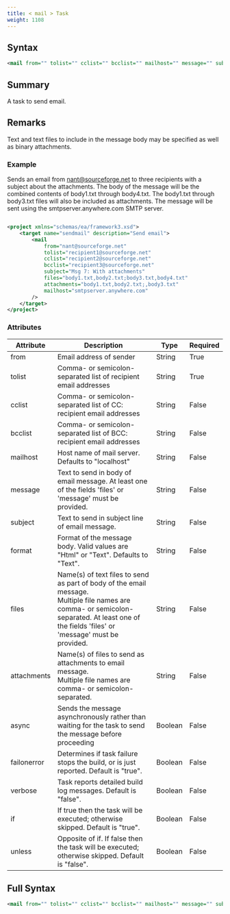```yaml
---
title: < mail > Task
weight: 1108
---
```

## Syntax
```xml
<mail from="" tolist="" cclist="" bcclist="" mailhost="" message="" subject="" format="" files="" attachments="" async="" failonerror="" verbose="" if="" unless="" />
```
## Summary ##
A task to send email.

## Remarks ##
Text and text files to include in the message body may be specified as well as binary attachments.

### Example ###
Sends an email from nant@sourceforge.net to three recipients with a subject about the
attachments.  The body of the message will be the combined contents of body1.txt through
body4.txt.  The body1.txt through body3.txt files will also be included as attachments.
The message will be sent using the smtpserver.anywhere.com SMTP server.


```xml

<project xmlns="schemas/ea/framework3.xsd">
    <target name="sendmail" description="Send email">
        <mail
            from="nant@sourceforge.net"
            tolist="recipient1@sourceforge.net"
            cclist="recipient2@sourceforge.net"
            bcclist="recipient3@sourceforge.net"
            subject="Msg 7: With attachments"
            files="body1.txt,body2.txt;body3.txt,body4.txt"
            attachments="body1.txt,body2.txt;,body3.txt"
            mailhost="smtpserver.anywhere.com"
        />
    </target>
</project>

```



### Attributes
| Attribute | Description | Type | Required |
| --------- | ----------- | ---- | -------- |
| from | Email address of sender  | String | True |
| tolist | Comma- or semicolon-separated list of recipient email addresses | String | True |
| cclist | Comma- or semicolon-separated list of CC: recipient email addresses  | String | False |
| bcclist |  Comma- or semicolon-separated list of BCC: recipient email addresses | String | False |
| mailhost | Host name of mail server. Defaults to &quot;localhost&quot; | String | False |
| message | Text to send in body of email message. At least one of the fields &#39;files&#39; or &#39;message&#39; must be provided. | String | False |
| subject | Text to send in subject line of email message. | String | False |
| format | Format of the message body. Valid values are &quot;Html&quot; or &quot;Text&quot;.  Defaults to &quot;Text&quot;. | String | False |
| files | Name(s) of text files to send as part of body of the email message.<br>Multiple file names are comma- or semicolon-separated. At least one of the fields &#39;files&#39; or &#39;message&#39; must be provided. | String | False |
| attachments | Name(s) of files to send as attachments to email message.<br>Multiple file names are comma- or semicolon-separated. | String | False |
| async | Sends the message asynchronously rather than waiting for the task to send the message before proceeding | Boolean | False |
| failonerror | Determines if task failure stops the build, or is just reported. Default is &quot;true&quot;. | Boolean | False |
| verbose | Task reports detailed build log messages.  Default is &quot;false&quot;. | Boolean | False |
| if | If true then the task will be executed; otherwise skipped. Default is &quot;true&quot;. | Boolean | False |
| unless | Opposite of if.  If false then the task will be executed; otherwise skipped. Default is &quot;false&quot;. | Boolean | False |

## Full Syntax
```xml
<mail from="" tolist="" cclist="" bcclist="" mailhost="" message="" subject="" format="" files="" attachments="" async="" failonerror="" verbose="" if="" unless="" />
```
